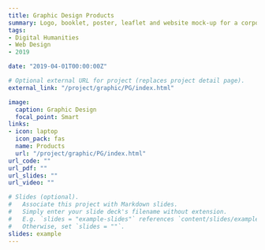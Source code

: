 ```yaml
---
title: Graphic Design Products
summary: Logo, booklet, poster, leaflet and website mock-up for a corporate branding, using Adobe Illustrator, Photoshop, Indesign CC
tags:
- Digital Humanities 
- Web Design
- 2019

date: "2019-04-01T00:00:00Z"

# Optional external URL for project (replaces project detail page).
external_link: "/project/graphic/PG/index.html"

image:
  caption: Graphic Design
  focal_point: Smart
links:
- icon: laptop
  icon_pack: fas
  name: Products
  url: "/project/graphic/PG/index.html"
url_code: ""
url_pdf: ""
url_slides: ""
url_video: ""

# Slides (optional).
#   Associate this project with Markdown slides.
#   Simply enter your slide deck's filename without extension.
#   E.g. `slides = "example-slides"` references `content/slides/example-slides.md`.
#   Otherwise, set `slides = ""`.
slides: example
---
```

